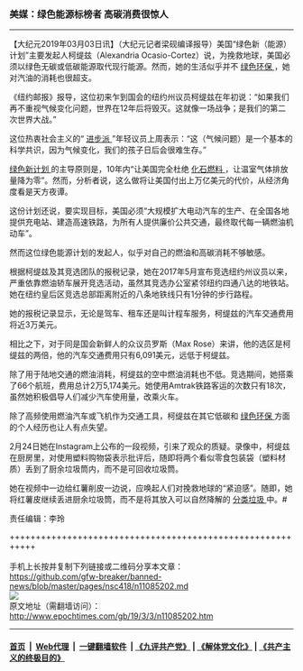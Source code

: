 ### 美媒：绿色能源标榜者 高碳消费很惊人
------------------------

<p>
 【大纪元2019年03月03日讯】（大纪元记者梁砚编译报导）美国“绿色新（能源）计划”主要发起人柯缇兹（Alexandria Ocasio-Cortez）说，为挽救地球，美国必须以绿色无碳或低碳能源取代现行能源。然而，她的生活似乎并不
 <a href="http://www.epochtimes.com/gb/tag/%E7%BB%BF%E8%89%B2%E7%8E%AF%E4%BF%9D.html">
  绿色环保
 </a>
 ，她对汽油的消耗也很超支。
</p>
<p>
 《纽约邮报》报导，这位初来乍到国会的纽约州议员柯缇兹在年初说：“如果我们再不重视气候变化问题，世界在12年后将毁灭。这就像一场战争；是我们的第二次世界大战。”
</p>
<p>
 这位热衷社会主义的“
 <a href="http://www.epochtimes.com/gb/tag/%E8%BF%9B%E6%AD%A5%E6%B4%BE.html">
  进步派
 </a>
 ”年轻议员上周表示：“这（气候问题）是一个基本的科学共识，因为气候变化，我们的孩子日后会很难生存。”
</p>
<p>
 <a href="http://www.epochtimes.com/gb/tag/%E7%BB%BF%E8%89%B2%E6%96%B0%E8%AE%A1%E5%88%92.html">
  绿色新计划
 </a>
 的主导原则是，10年内“让美国完全杜绝
 <a href="http://www.epochtimes.com/gb/tag/%E5%8C%96%E7%9F%B3%E7%87%83%E6%96%99.html">
  化石燃料
 </a>
 ，让温室气体排放量降为零”。然而，分析者说，这么做将让美国付出上万亿美元的代价，从经济角度看是天方夜谭。
</p>
<p>
 这份计划还说，要实现目标，美国必须“大规模扩大电动汽车的生产、在全国各地提供充电站、建造高速铁路，为所有人提供廉价公共交通，最终取代每一辆燃油机动车”。
</p>
<p>
 然而这位绿色能源计划的发起人，似乎对自己的燃油和高碳消耗不够敏感。
</p>
<p>
 根据柯缇兹及其竞选团队的报税记录，她在2017年5月宣布竞选纽约州议员以来，严重依靠燃油轿车展开竞选活动，虽然其竞选办公室紧邻纽约四通八达的地铁站。她在纽约皇后区竞选总部距离附近的八条地铁线只有1分钟的步行路程。
</p>
<p>
 她的报税记录显示，无论是驾车、租车还是叫计程车服务，柯缇兹的汽车交通费用将近3万美元。
</p>
<p>
 相比之下，对于同是国会新鲜人的众议员罗斯（Max Rose）来讲，他的选区是柯缇兹的两倍，他的汽车交通费用只有6,091美元，远低于柯缇兹。
</p>
<p>
 除了用于陆地交通的燃油消耗，柯缇兹的空中燃油消耗也不低。竞选期间，她搭乘了66个航班，费用总计2万5,174美元。她使用Amtrak铁路客运的次数只有18次，虽然她积极倡导人们减少汽车使用量，改乘火车。
</p>
<p>
 除了高频使用燃油汽车或飞机作为交通工具，柯缇兹在其它低碳和
 <a href="http://www.epochtimes.com/gb/tag/%E7%BB%BF%E8%89%B2%E7%8E%AF%E4%BF%9D.html">
  绿色环保
 </a>
 方面的个人经历也让人有点失望。
</p>
<p>
 2月24日她在Instagram上公布的一段视频，引来了观众的质疑。录像中，柯缇兹在厨房里，对使用塑料购物袋表示批评后，随即将两个看似零食包装袋（塑料材质）丢到了厨余垃圾筒内，而不是可回收垃圾筒。
</p>
<p>
 她在视频中一边给红薯削皮一边说，应唤起人们对挽救地球的“紧迫感”。随即，她将红薯皮继续丢进厨余垃圾筒，而不是将其放入可以自然降解的
 <a href="http://www.epochtimes.com/gb/tag/%E5%88%86%E7%B1%BB%E5%9E%83%E5%9C%BE.html">
  分类垃圾
 </a>
 中。#
</p>
<p>
 责任编辑：李玲
</p>

+++++++++++++++++++++++++++++++++++++++++++++++++++++++++++<br/><br/>
手机上长按并复制下列链接或二维码分享本文章：<br/>
https://github.com/gfw-breaker/banned-news/blob/master/pages/nsc418/n11085202.md <br/>
<a href='https://github.com/gfw-breaker/banned-news/blob/master/pages/nsc418/n11085202.md'><img src='https://github.com/gfw-breaker/banned-news/blob/master/pages/nsc418/n11085202.md.png'/></a> <br/>
原文地址（需翻墙访问）：http://www.epochtimes.com/gb/19/3/3/n11085202.htm


------------------------
#### [首页](https://github.com/gfw-breaker/banned-news/blob/master/README.md) &nbsp;|&nbsp; [Web代理](https://github.com/labour-camp/helloworld) &nbsp;|&nbsp; [一键翻墙软件](https://github.com/gfw-breaker/nogfw/blob/master/README.md) &nbsp;| [《九评共产党》](https://github.com/gfw-breaker/9ping.md/blob/master/README.md#九评之一评共产党是什么) | [《解体党文化》](https://github.com/gfw-breaker/jtdwh.md/blob/master/README.md) | [《共产主义的终极目的》](https://github.com/gfw-breaker/gczydzjmd.md/blob/master/README.md)

